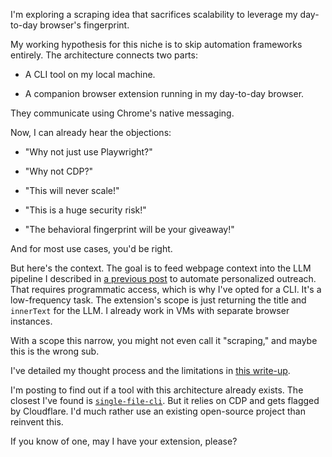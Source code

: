I'm exploring a scraping idea that sacrifices scalability to leverage my day-to-day browser's fingerprint.

My working hypothesis for this niche is to skip automation frameworks entirely. The architecture connects two parts:

- A CLI tool on my local machine.

- A companion browser extension running in my day-to-day browser.

They communicate using Chrome's native messaging.

Now, I can already hear the objections:

- "Why not just use Playwright?"

- "Why not CDP?"

- "This will never scale!"

- "This is a huge security risk!"

- "The behavioral fingerprint will be your giveaway!"

And for most use cases, you'd be right.

But here's the context. The goal is to feed webpage context into the LLM pipeline I described in [a previous post](https://old.reddit.com/r/SaaS/comments/1msku4e/seeking_a_tool_to_automate_my_10_reply_rate) to automate personalized outreach. That requires programmatic access, which is why I've opted for a CLI. It's a low-frequency task. The extension's scope is just returning the title and `innerText` for the LLM. I already work in VMs with separate browser instances.

With a scope this narrow, you might not even call it "scraping," and maybe this is the wrong sub.

I've detailed my thought process and the limitations in [this write-up](https://github.com/8ta4/see/blob/f774b36f2b3404c8e111fdf3559d8cb4d3d01d13/DONTREADME.md).

I'm posting to find out if a tool with this architecture already exists. The closest I've found is [`single-file-cli`](https://github.com/gildas-lormeau/single-file-cli). But it relies on CDP and gets flagged by Cloudflare. I'd much rather use an existing open-source project than reinvent this.

If you know of one, may I have your extension, please?
